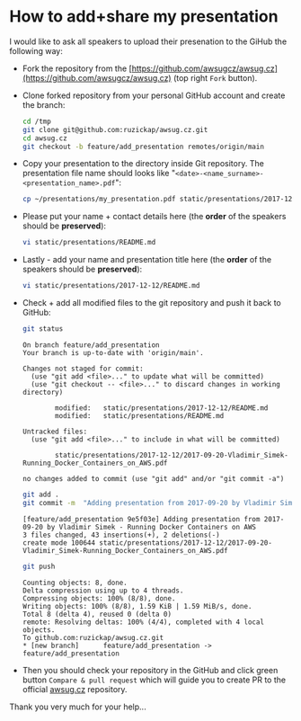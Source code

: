 # How to add+share my presentation

I would like to ask all speakers to upload their presenation to the GiHub
the following way:

* Fork the repository from the
  [https://github.com/awsugcz/awsug.cz](https://github.com/awsugcz/awsug.cz)
  (top right ```Fork``` button).

* Clone forked repository from your personal GitHub account
  and create the branch:

  ```bash
  cd /tmp
  git clone git@github.com:ruzickap/awsug.cz.git
  cd awsug.cz
  git checkout -b feature/add_presentation remotes/origin/main
  ```

* Copy your presentation to the directory inside Git repository.
  The presentation file name should looks like
  "`<date>-<name_surname>-<presentation_name>.pdf`":

  ```bash
  cp ~/presentations/my_presentation.pdf static/presentations/2017-12-12/2017-09-20-Vladimir_Simek-Running_Docker_Containers_on_AWS.pdf
  ```

* Please put your name + contact details here (the **order** of the speakers
  should be **preserved**):

  ```bash
  vi static/presentations/README.md
  ```

* Lastly - add your name and presentation title here (the **order** of the
  speakers should be **preserved**):

  ```bash
  vi static/presentations/2017-12-12/README.md
  ```

* Check + add all modified files to the git repository and push it back
  to GitHub:

  ```bash
  git status
  ```

  ```text
  On branch feature/add_presentation
  Your branch is up-to-date with 'origin/main'.

  Changes not staged for commit:
    (use "git add <file>..." to update what will be committed)
    (use "git checkout -- <file>..." to discard changes in working directory)

          modified:   static/presentations/2017-12-12/README.md
          modified:   static/presentations/README.md

  Untracked files:
    (use "git add <file>..." to include in what will be committed)

          static/presentations/2017-12-12/2017-09-20-Vladimir_Simek-Running_Docker_Containers_on_AWS.pdf

  no changes added to commit (use "git add" and/or "git commit -a")
  ```

  ```bash
  git add .
  git commit -m  "Adding presentation from 2017-09-20 by Vladimir Simek - Running Docker Containers on AWS"
  ```

  ```text
  [feature/add_presentation 9e5f03e] Adding presentation from 2017-09-20 by Vladimir Simek - Running Docker Containers on AWS
  3 files changed, 43 insertions(+), 2 deletions(-)
  create mode 100644 static/presentations/2017-12-12/2017-09-20-Vladimir_Simek-Running_Docker_Containers_on_AWS.pdf
  ```

  ```bash
  git push
  ```

  ```text
  Counting objects: 8, done.
  Delta compression using up to 4 threads.
  Compressing objects: 100% (8/8), done.
  Writing objects: 100% (8/8), 1.59 KiB | 1.59 MiB/s, done.
  Total 8 (delta 4), reused 0 (delta 0)
  remote: Resolving deltas: 100% (4/4), completed with 4 local objects.
  To github.com:ruzickap/awsug.cz.git
  * [new branch]      feature/add_presentation -> feature/add_presentation
  ```

* Then you should check your repository in the GitHub and click green button
  `Compare & pull request` which will guide you to create PR to the official
  [awsug.cz](https://github.com/awsugcz/awsug.cz) repository.

Thank you very much for your help...
